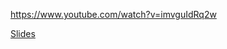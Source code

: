 https://www.youtube.com/watch?v=imvguIdRq2w

[Slides](https://github.com/aptakhin/talks/blob/d3dd207b8973239c8469c9dfcb6c6ee5d555c8f8/2021-TechRec-developer-no-hire.pdf)